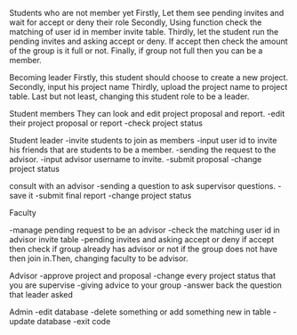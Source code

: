 Students who are not member yet
Firstly, Let them see pending invites and wait for accept or deny their role
Secondly, Using function check the matching of user id in member invite table.
Thirdly, let the student run the pending invites and asking accept or deny.
If accept then check the amount of the group is it full or not.
Finally, if group not full then you can be a member.

Becoming leader
Firstly, this student should choose to create a new project.
Secondly, input his project name
Thirdly, upload the project name to project table.
Last but not least, changing this student role to be a leader.



Student members
They can look and edit project proposal and report. 
-edit their project proposal or report
-check project status


Student leader
-invite students to join as members 
-input user id to invite his friends that are students  to be a member.
-sending the request to the advisor.
-input advisor username to invite.
-submit proposal
-change project status

consult with an advisor
-sending a question to ask supervisor questions.
-save it 
-submit final report 
-change project status


Faculty

-manage pending request to be an advisor
-check the matching user id in advisor invite table
-pending invites and asking accept or deny if accept then check if group already has advisor or not
if the group does not have then join in.Then, changing faculty to be advisor.


Advisor
-approve project and proposal
-change every project status that you are supervise
-giving advice to your group
-answer back the question that leader asked

Admin
-edit database 
-delete something or add something new in table
-update database
-exit code
